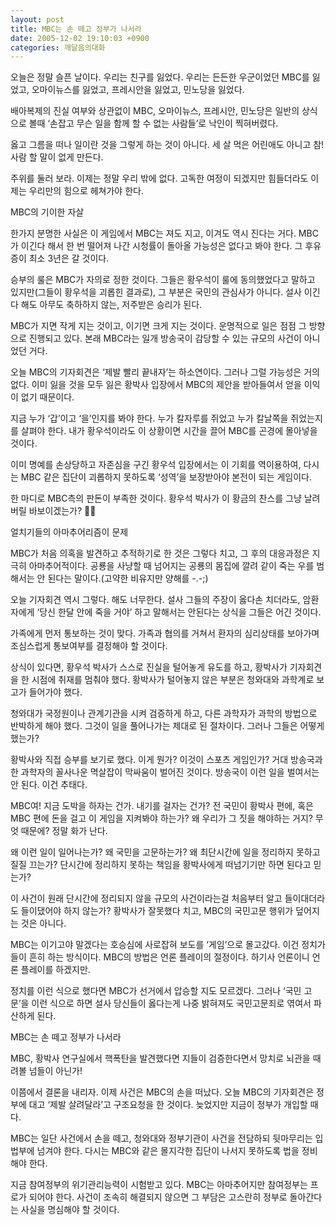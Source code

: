 ```yaml
---
layout: post
title: MBC는 손 떼고 정부가 나서라
date: 2005-12-02 19:10:03 +0900
categories: 깨달음의대화
---
```

오늘은 정말 슬픈 날이다. 우리는 친구를 잃었다. 우리는 든든한 우군이었던 MBC를 잃었고, 오마이뉴스를 잃었고, 프레시안을 잃었고, 민노당을 잃었다. 
  

  
배아복제의 진실 여부와 상관없이 MBC, 오마이뉴스, 프레시안, 민노당은 일반의 상식으로 볼때 ‘손잡고 무슨 일을 함께 할 수 없는 사람들’로 낙인이 찍혀버렸다.
  

  
옳고 그름을 떠나 일이란 것을 그렇게 하는 것이 아니다. 세 살 먹은 어린애도 아니고 참! 사람 할 말이 없게 만든다. 
  

  
주위를 둘러 보라. 이제는 정말 우리 밖에 없다. 고독한 여정이 되겠지만 힘들더라도 이제는 우리만의 힘으로 헤쳐가야 한다. 
  

   

  

  
MBC의 기이한 자살
  

  
한가지 분명한 사실은 이 게임에서 MBC는 져도 지고, 이겨도 역시 진다는 거다. MBC가 이긴다 해서 한 번 떨어져 나간 시청률이 돌아올 가능성은 없다고 봐야 한다. 그 후유증이 최소 3년은 갈 것이다. 
  

  
승부의 룰은 MBC가 자의로 정한 것이다. 그들은 황우석이 룰에 동의했었다고 말하고 있지만(그들이 황우석을 괴롭힌 결과로), 그 부분은 국민의 관심사가 아니다. 설사 이긴다 해도 아무도 축하하지 않는, 저주받은 승리가 된다. 
  

  
MBC가 지면 작게 지는 것이고, 이기면 크게 지는 것이다. 운명적으로 일은 점점 그 방향으로 진행되고 있다. 본래 MBC라는 일개 방송국이 감당할 수 있는 규모의 사건이 아니었던 거다. 
  

  
오늘 MBC의 기자회견은 ‘제발 빨리 끝내자’는 하소연이다. 그러나 그럴 가능성은 거의 없다. 이미 잃을 것을 모두 잃은 황박사 입장에서 MBC의 제안을 받아들여서 얻을 이익이 없기 때문이다. 
  

  
지금 누가 ‘갑’이고 ‘을’인지를 봐야 한다. 누가 칼자루를 쥐었고 누가 칼날쪽을 쥐었는지를 살펴야 한다. 내가 황우석이라도 이 상황이면 시간을 끌어 MBC를 곤경에 몰아넣을 것이다. 
  

  
이미 명예를 손상당하고 자존심을 구긴 황우석 입장에서는 이 기회를 역이용하여, 다시는 MBC 같은 집단이 괴롭하지 못하도록 ‘성역’을 보장받아야 본전이 되는 게임이다. 
  

  
한 마디로 MBC측의 판돈이 부족한 것이다. 황우석 박사가 이 황금의 찬스를 그냥 날려버릴 바보이겠는가? &#63364;&#63558;
  

   

  

  
얼치기들의 아마추어리즘이 문제
  

  
MBC가 처음 의혹을 발견하고 추적하기로 한 것은 그렇다 치고, 그 후의 대응과정은 지극히 아마추어적이다. 공룡을 사냥할 때 넘어지는 공룡의 몸집에 깔려 같이 죽는 우를 범해서는 안 된다는 말이다.(고약한 비유지만 양해를 -.-;) 
  

  
오늘 기자회견 역시 그렇다. 해도 너무한다. 설사 그들의 주장이 옳다손 치더라도, 암환자에게 ‘당신 한달 안에 죽을 거야’ 하고 말해서는 안된다는 상식을 그들은 어긴 것이다. 
  

  
가족에게 먼저 통보하는 것이 맞다. 가족과 협의를 거쳐서 환자의 심리상태를 보아가며 조심스럽게 통보여부를 결정해야 할 것이다. 
  

  
상식이 있다면, 황우석 박사가 스스로 진실을 털어놓게 유도를 하고, 황박사가 기자회견을 한 시점에 취재를 멈춰야 했다. 황박사가 털어놓지 않은 부분은 청와대와 과학계로 보고가 들어가야 했다. 
  

  
청와대가 국정원이나 관계기관을 시켜 검증하게 하고, 다른 과학자가 과학의 방법으로 반박하게 해야 했다. 그것이 일을 풀어나가는 제대로 된 절차이다. 그러나 그들은 어떻게 했는가?
  

  
황박사와 직접 승부를 보기로 했다. 이게 뭔가? 이것이 스포츠 게임인가? 거대 방송국과 한 과학자의 꼴사나운 멱살잡이 막싸움이 벌어진 것이다. 방송국이 이런 일을 벌여서는 안 된다. 이건 추태다. 
  

  
MBC여! 지금 도박을 하자는 건가. 내기를 걸자는 건가? 전 국민이 황박사 편에, 혹은 MBC 편에 돈을 걸고 이 게임을 지켜봐야 하는가? 왜 우리가 그 짓을 해야하는 거지? 무엇 때문에? 정말 화가 난다. 
  

  
왜 이런 일이 일어나는가? 왜 국민을 고문하는가? 왜 최단시간에 일을 정리하지 못하고 질질 끄는가? 단시간에 정리하지 못하는 책임을 황박사에게 떠넘기기만 하면 된다고 믿는가? 
  

  
이 사건이 원래 단시간에 정리되지 않을 규모의 사건이라는걸 처음부터 알고 들이대더라도 들이댔어야 하지 않는가? 황박사가 잘못했다 치고, MBC의 국민고문 행위가 덮어지는 것은 아니다. 
  

  
MBC는 이기고야 말겠다는 호승심에 사로잡혀 보도를 ‘게임’으로 몰고갔다. 이건 정치가들이 흔히 하는 방식이다. MBC의 방법은 언론 플레이의 절정이다. 하기사 언론이니 언론 플레이를 하겠지만. 
  

  
정치를 이런 식으로 했다면 MBC가 선거에서 압승할 지도 모르겠다. 그러나 ‘국민 고문’을 이런 식으로 하면 설사 당신들이 옳다는게 나중 밝혀져도 국민고문죄로 엮여서 파산하게 된다. 
  

   

  

  
MBC는 손 떼고 정부가 나서라
  

  
MBC, 황박사 연구실에서 핵폭탄을 발견했다면 지들이 검증한다면서 망치로 뇌관을 때려볼 넘들이 아닌가!
  

  
이쯤에서 결론을 내리자. 이제 사건은 MBC의 손을 떠났다. 오늘 MBC의 기자회견은 정부에 대고 ‘제발 살려달라’고 구조요청을 한 것이다. 늦었지만 지금이 정부가 개입할 때다. 
  

  
MBC는 일단 사건에서 손을 떼고, 청와대와 정부기관이 사건을 전담하되 뒷마무리는 입법부에 넘겨야 한다. 다시는 MBC와 같은 몰지각한 집단이 나서지 못하도록 법을 정비해야 한다. 
  

  
지금 참여정부의 위기관리능력이 시험받고 있다. MBC는 아마추어지만 참여정부는 프로가 되어야 한다. 사건이 조속히 해결되지 않으면 그 부담은 고스란히 정부로 돌아간다는 사실을 명심해야 할 것이다.